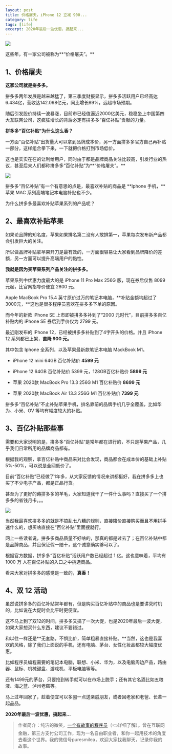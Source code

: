 ```yaml
---
layout: post
title: 价格屠夫，iPhone 12 立减 900...
category: life
tags: [life]
excerpt: 2020年最后一波优惠，搞起来...
---
```


![](http://favorites.ren/assets/images/2020/it/lijian/lijian01.jpg) 

这些年，有一家公司被称为**“价格屠夫”。**

## 1、价格屠夫

**这家公司就是拼多多。**

拼多多两年发展是越来越猛了，第三季度财报显示，拼多多活跃用户已经高达6.434亿，营收达142.098亿元，同比增长89%，远超市场预期。

随后引发股价持续一波暴涨，目前市已经值逼近2000亿美元，稳稳坐上中国第四大互联网公司，这疯狂增长的背后必定有拼多多“百亿补贴”贡献的力量。

**拼多多“百亿补贴”为什么这么香？**

一方面“百亿补贴”出货量大可以拿到品牌成本价，另一方面拼多多官方自己再补贴一部分，这样组合拳下来，一下就把价格打到市场低价。

这也是实实在在的让利给用户，同时由于都是品牌商品关注比较高，引发行业的热议，甚至后来人们都称拼多多“百亿补贴”为**“价格屠夫”。**

![](http://favorites.ren/assets/images/2020/it/lijian/lijian02.jpg) 

拼多多“百亿补贴”有一个有意思的点是，最喜欢补贴的商品是 **Iphone 手机，**苹果 MAC 系列高端笔记本电脑补贴也不少。

为什么拼多多最喜欢补贴苹果系列的产品呢？


## 2、最喜欢补贴苹果

如果论品牌的知名度，苹果如果排名第二没有人敢排第一，苹果每次发布新产品都会引发巨大的关注。

所以做品牌补贴拿苹果开刀是最有效的，一方面很容易让大家看到品牌降价的差额，另一方面可以提升高端用户的黏性。

**我就是因为买苹果系列产品关注的拼多多。**

苹果系列中优惠力度最大的是 iPhone 11 Pro Max 256G 版，现在券后仅售 8099 元起，比官网指导价便宜 2800 元。

Apple MacBook Pro 15.4 英寸原价过万的笔记本电脑，**补贴金额均超过了3000元，**这也是很多程序员喜欢在拼多多下单的原因。

而今年的新款 iPhone SE 上市即被拼多多补到了“2000 元时代”，目前拼多多百亿补贴内的 iPhone SE 券后到手价仅为 2799 元。

最近刚发布的 IPhone 12，已经被拼多多补贴到了4字开头的价格。并且 iPhone 12 系列都已上架，**直降 900 元。**

其中包含 Iphone 全系列，以及苹果最新款笔记本电脑 MackBook M1。

- iPhone 12 mini 64GB 百亿补贴价 **4599 元**

- iPhone 12 64GB 百亿补贴价 5399 元，128GB百亿补贴价 **5899 元**

- 苹果 2020款 MacBook Pro 13.3 256G M1 百亿补贴价 **8699 元**

- 苹果 2020款 MacBook Air 13.3 256G M1  百亿补贴价 **7399 元**

拼多多“百亿补贴”不止补贴苹果手机，排名靠前的品牌手机几乎全覆盖，比如华为、小米、OV 等均有幅度较大的补贴。

## 3、百亿补贴那些事

需要和大家说明的是，拼多多“百亿补贴”是常年都在进行的，不只是苹果产品，几乎我们日常所用的品牌商品都有。

根据我的观察，拿百亿补贴中商品来对比会发现，商品都会在成本价的基础上补贴 5%-50%，可以说是全网低价了。

目前“百亿补贴”已经做了1年多，从大家反馈的情况来讲都挺好，我在拼多多上也买了不少电子产品，都是正品行货。

甚至为了更好的薅拼多多的羊毛，大家知道我干了一件什么事吗？直接买了一个拼多多的省钱月卡。。。

![](http://favorites.ren/assets/images/2020/it/lijian/lijian03.jpg) 

当然我最喜欢拼多多的就是不搞乱七八糟的规则，直接降价直接购买而且不用拼手速什么的，想买啥直接在“百亿补贴”里面搜就行。

网上一些读者说，拼多多商品质量不好啥的，那真的都是过去了；在百亿补贴中都是品牌商品，并且保证假一赔十，这个诚意确实够可以了。

根据官方数据，拼多多“百亿补贴”活跃用户数已经超过 1 亿。这也意味着，平均有 1000 万 人在百亿补贴的入口之中挑选商品。

看来大家对拼多多的感觉是一致的，**真香！**

## 4、双 12 活动

虽然说拼多多的百亿补贴常年都有，但是购买百亿补贴中的商品也是要讲究时机的，比如说在大促时会比平时更便宜。

这不马上到了双12的时间，拼多多又搞了一次大促，也是2020年最后一波大促，如果大家想买什么东西，建议不要错过。

和以往一样还是**无套路，不惧比价，简单粗暴直接补贴。**当然，这也是我喜欢的风格，除了我们上面说的手机，还有电脑、茅台、女性化妆品都较大幅度优惠。

比如程序员编程需要的笔记本电脑，联想、小米、华为，以及电脑周边产品，路由器、鼠标、机械键盘、游戏机、平板电脑等等。

还有1499元的茅台，只要抢到转手就可以在市场上脱手；还有其它名酒比如五粮液、海之蓝、泸州老窖等。

马上过年回家了，趁着便宜可以多囤一点送亲戚朋友，或者回老家和老爸、长辈一起品品。

**2020年最后一波优惠，搞起来...**

>作者简介：纯洁的微笑，[一个有故事的程序员](https://mp.weixin.qq.com/s/bPk_-DcGF_7lTDoR1pKqVg)（👈详细了解）。曾在互联网金融，第三方支付公司工作，现为一名自由职业者，和你一起用技术的角度去看这个世界。我的微信号puresmilea，欢迎大家找我聊天，记录你我的故事。